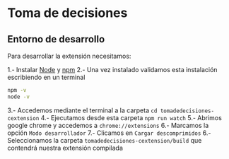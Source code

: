 # Toma de decisiones


## Entorno de desarrollo

Para desarrollar la extensión necesitamos:

1.- Instalar [Node](https://nodejs.org/en/download) y [npm](https://docs.npmjs.com/downloading-and-installing-node-js-and-npm)
2.- Una vez instalado validamos esta instalación escribiendo en un terminal 

```bash
npm -v
node -v
```

3.- Accedemos mediante el terminal a la carpeta `cd tomadedecisiones-cextension` 
4.- Ejecutamos desde esta carpeta `npm run watch`
5.- Abrimos google chrome y accedemos a `chrome://extensions`
6.- Marcamos la opción `Modo desarrollador`
7.- Clicamos en `Cargar descomprimidos` 
6.- Seleccionamos la carpeta `tomadedecisiones-cextension/build` que contendrá nuestra extensión compilada